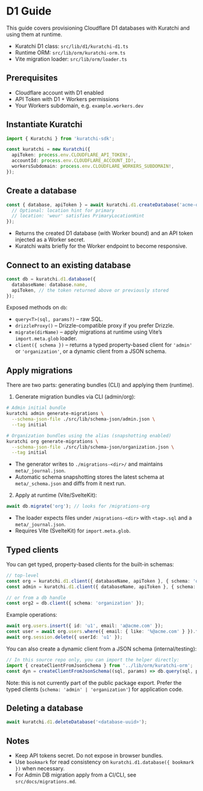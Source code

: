 # D1 Guide

This guide covers provisioning Cloudflare D1 databases with Kuratchi and using them at runtime.

- Kuratchi D1 class: `src/lib/d1/kuratchi-d1.ts`
- Runtime ORM: `src/lib/orm/kuratchi-orm.ts`
- Vite migration loader: `src/lib/orm/loader.ts`

## Prerequisites

- Cloudflare account with D1 enabled
- API Token with D1 + Workers permissions
- Your Workers subdomain, e.g. `example.workers.dev`

## Instantiate Kuratchi

```ts
import { Kuratchi } from 'kuratchi-sdk';

const kuratchi = new Kuratchi({
  apiToken: process.env.CLOUDFLARE_API_TOKEN!,
  accountId: process.env.CLOUDFLARE_ACCOUNT_ID!,
  workersSubdomain: process.env.CLOUDFLARE_WORKERS_SUBDOMAIN!,
});
```

## Create a database

```ts
const { database, apiToken } = await kuratchi.d1.createDatabase('acme-org', {
  // Optional: location hint for primary
  // location: 'weur' satisfies PrimaryLocationHint
});
```

- Returns the created D1 database (with Worker bound) and an API token injected as a Worker secret.
- Kuratchi waits briefly for the Worker endpoint to become responsive.

## Connect to an existing database

```ts
const db = kuratchi.d1.database({
  databaseName: database.name,
  apiToken, // the token returned above or previously stored
});
```

Exposed methods on `db`:
- `query<T>(sql, params?)` – raw SQL.
- `drizzleProxy()` – Drizzle-compatible proxy if you prefer Drizzle.
- `migrate(dirName)` – apply migrations at runtime using Vite’s `import.meta.glob` loader.
- `client({ schema })` – returns a typed property-based client for `'admin'` or `'organization'`, or a dynamic client from a JSON schema.

## Apply migrations

There are two parts: generating bundles (CLI) and applying them (runtime).

1) Generate migration bundles via CLI (admin/org):
```sh
# Admin initial bundle
kuratchi admin generate-migrations \
  --schema-json-file ./src/lib/schema-json/admin.json \
  --tag initial

# Organization bundles using the alias (snapshotting enabled)
kuratchi org generate-migrations \
  --schema-json-file ./src/lib/schema-json/organization.json \
  --tag initial
```
- The generator writes to `./migrations-<dir>/` and maintains `meta/_journal.json`.
- Automatic schema snapshotting stores the latest schema at `meta/_schema.json` and diffs from it next run.

2) Apply at runtime (Vite/SvelteKit):
```ts
await db.migrate('org'); // looks for /migrations-org
```
- The loader expects files under `/migrations-<dir>` with `<tag>.sql` and a `meta/_journal.json`.
- Requires Vite (SvelteKit) for `import.meta.glob`.

## Typed clients

You can get typed, property-based clients for the built-in schemas:

```ts
// top-level
const org = kuratchi.d1.client({ databaseName, apiToken }, { schema: 'organization' });
const admin = kuratchi.d1.client({ databaseName, apiToken }, { schema: 'admin' });

// or from a db handle
const org2 = db.client({ schema: 'organization' });
```

Example operations:
```ts
await org.users.insert({ id: 'u1', email: 'a@acme.com' });
const user = await org.users.where({ email: { like: '%@acme.com' } }).first();
await org.session.delete({ userId: 'u1' });
```

You can also create a dynamic client from a JSON schema (internal/testing):
```ts
// In this source repo only, you can import the helper directly:
import { createClientFromJsonSchema } from '../lib/orm/kuratchi-orm';
const dyn = createClientFromJsonSchema((sql, params) => db.query(sql, params), mySchemaJson);
```
Note: this is not currently part of the public package export. Prefer the typed clients
(`schema: 'admin' | 'organization'`) for application code.

## Deleting a database

```ts
await kuratchi.d1.deleteDatabase('<database-uuid>');
```

## Notes
- Keep API tokens secret. Do not expose in browser bundles.
- Use `bookmark` for read consistency on `kuratchi.d1.database({ bookmark })` when necessary.
- For Admin DB migration apply from a CI/CLI, see `src/docs/migrations.md`.
